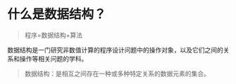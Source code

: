 
# 什么是数据结构？



> 程序=数据结构+算法



数据结构是一门研究非数值计算的程序设计问题中的操作对象，以及它们之间的关系和操作等相关问题的学科。

> 数据结构：是相互之间存在一种或多种特定关系的数据元素的集合。

